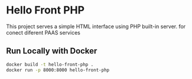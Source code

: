 # Hello Front PHP

This project serves a simple HTML interface using PHP built-in server. for conect diferent PAAS services

## Run Locally with Docker

```bash
docker build -t hello-front-php .
docker run -p 8000:8000 hello-front-php
```
